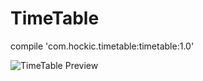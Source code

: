# TimeTable
compile 'com.hockic.timetable:timetable:1.0'

![TimeTable Preview](http://i.imgur.com/JEd1Y1e.png)